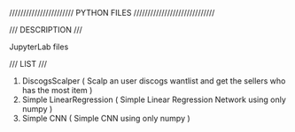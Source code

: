/////////////////////// PYTHON FILES /////////////////////////////

/// DESCRIPTION ///

JupyterLab files

/// LIST ///

1. DiscogsScalper ( Scalp an user discogs wantlist and get the sellers who has the most item )
2. Simple LinearRegression ( Simple Linear Regression Network using only numpy )
3. Simple CNN ( Simple CNN using only numpy ) 

